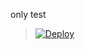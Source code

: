 only test



> [![Deploy](https://www.herokucdn.com/deploy/button.png)](https://dashboard.heroku.com/new?template=https://github.com/italia/spid-saml-check)

